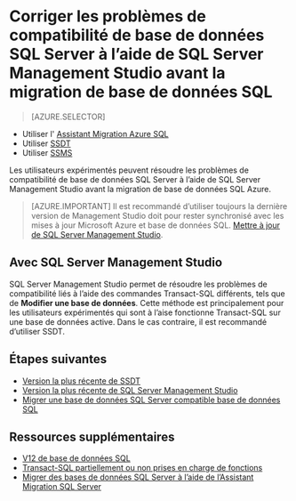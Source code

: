 <properties
   pageTitle="Corriger les problèmes de compatibilité de base de données SQL Server à l’aide de SQL Server Management Studio avant la migration de base de données SQL | Microsoft Azure"
   description="Microsoft Azure SQL base de données, migration de base de données, sa compatibilité, l’Assistant Migration SQL Azure"
   services="sql-database"
   documentationCenter=""
   authors="CarlRabeler"
   manager="jhubbard"
   editor=""/>

<tags
   ms.service="sql-database"
   ms.devlang="NA"
   ms.topic="article"
   ms.tgt_pltfrm="NA"
   ms.workload="sqldb-migrate"
   ms.date="08/24/2016"
   ms.author="carlrab"/>

# <a name="fix-sql-server-database-compatibility-issues-using-sql-server-management-studio-before-migration-to-sql-database"></a>Corriger les problèmes de compatibilité de base de données SQL Server à l’aide de SQL Server Management Studio avant la migration de base de données SQL

> [AZURE.SELECTOR]
- Utiliser l' [Assistant Migration Azure SQL](sql-database-cloud-migrate-fix-compatibility-issues.md)
- Utiliser [SSDT](sql-database-cloud-migrate-fix-compatibility-issues-ssdt.md)
- Utiliser [SSMS](sql-database-cloud-migrate-fix-compatibility-issues-ssms.md)

Les utilisateurs expérimentés peuvent résoudre les problèmes de compatibilité de base de données SQL Server à l’aide de SQL Server Management Studio avant la migration de base de données SQL Azure.


> [AZURE.IMPORTANT] Il est recommandé d’utiliser toujours la dernière version de Management Studio doit pour rester synchronisé avec les mises à jour Microsoft Azure et base de données SQL. [Mettre à jour de SQL Server Management Studio](https://msdn.microsoft.com/library/mt238290.aspx).


## <a name="using-sql-server-management-studio"></a>Avec SQL Server Management Studio

SQL Server Management Studio permet de résoudre les problèmes de compatibilité liés à l’aide des commandes Transact-SQL différents, tels que de **Modifier une base de données**. Cette méthode est principalement pour les utilisateurs expérimentés qui sont à l’aise fonctionne Transact-SQL sur une base de données active. Dans le cas contraire, il est recommandé d’utiliser SSDT. 



## <a name="next-steps"></a>Étapes suivantes

- [Version la plus récente de SSDT](https://msdn.microsoft.com/library/mt204009.aspx)
- [Version la plus récente de SQL Server Management Studio](https://msdn.microsoft.com/library/mt238290.aspx)
- [Migrer une base de données SQL Server compatible base de données SQL](sql-database-cloud-migrate.md#migrate-a-compatible-sql-server-database-to-sql-database)

## <a name="additional-resources"></a>Ressources supplémentaires

- [V12 de base de données SQL](sql-database-v12-whats-new.md)
- [Transact-SQL partiellement ou non prises en charge de fonctions](sql-database-transact-sql-information.md)
- [Migrer des bases de données SQL Server à l’aide de l’Assistant Migration SQL Server](http://blogs.msdn.com/b/ssma/)
